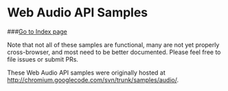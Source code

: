 Web Audio API Samples
=====================

###[Go to Index page](http://googlechrome.github.io/web-audio-samples/samples/audio/index.html)

Note that not all of these samples are functional, many are not yet properly cross-browser, and most need to be better documented. Please feel free to file issues or submit PRs.

These Web Audio API samples were originally hosted at http://chromium.googlecode.com/svn/trunk/samples/audio/.
